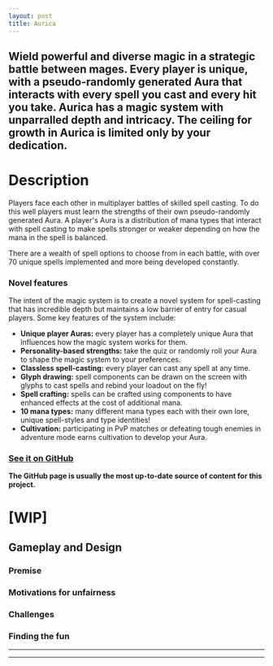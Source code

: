 ```yaml
---
layout: post
title: Aurica
---
```

## Wield powerful and diverse magic in a strategic battle between mages. Every player is unique, with a pseudo-randomly generated Aura that interacts with every spell you cast and every hit you take. Aurica has a magic system with unparralled depth and intricacy. The ceiling for growth in Aurica is limited only by your dedication. ##


# Description #
Players face each other in multiplayer battles of skilled spell casting. To do this well players must learn the strengths of their own pseudo-randomly generated Aura. A player's Aura is a distribution of mana types that interact with spell casting to make spells stronger or weaker depending on how the mana in the spell is balanced.

There are a wealth of spell options to choose from in each battle, with over 70 unique spells implemented and more being developed constantly.

### Novel features ###
The intent of the magic system is to create a novel system for spell-casting that has incredible depth but maintains a low barrier of entry for casual players. Some key features of the system include:

- **Unique player Auras:** every player has a completely unique Aura that influences how the magic system works for them.
- **Personality-based strengths:** take the quiz or randomly roll your Aura to shape the magic system to your preferences.
- **Classless spell-casting:** every player can cast any spell at any time.
- **Glyph drawing:** spell components can be drawn on the screen with glyphs to cast spells and rebind your loadout on the fly!
- **Spell crafting:** spells can be crafted using components to have enhanced effects at the cost of additional mana.
- **10 mana types:** many different mana types each with their own lore, unique spell-styles and type identities!
- **Cultivation:** participating in PvP matches or defeating tough enemies in adventure mode earns cultivation to develop your Aura.

### [See it on GitHub](https://github.com/ElliotHume/Aurica) ###
**The GitHub page is usually the most up-to-date source of content for this project.**

# [WIP] #
## Gameplay and Design ##
### Premise ###


### Motivations for unfairness ###


### Challenges ###


### Finding the fun ###




----
****
